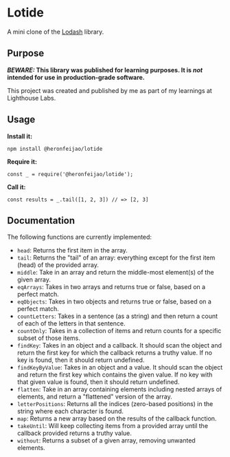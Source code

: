 # Lotide

A mini clone of the [Lodash](https://lodash.com) library.

## Purpose

**_BEWARE:_ This library was published for learning purposes. It is _not_ intended for use in production-grade software.**

This project was created and published by me as part of my learnings at Lighthouse Labs. 

## Usage

**Install it:**

`npm install @heronfeijao/lotide`

**Require it:**

`const _ = require('@heronfeijao/lotide');`

**Call it:**

`const results = _.tail([1, 2, 3]) // => [2, 3]`

## Documentation

The following functions are currently implemented:

* `head`: Returns the first item in the array.
* `tail`: Returns the "tail" of an array: everything except for the first item (head) of the provided array.
* `middle`: Take in an array and return the middle-most element(s) of the given array.
* `eqArrays`: Takes in two arrays and returns true or false, based on a perfect match.
* `eqObjects`: Takes in two objects and returns true or false, based on a perfect match.
* `countLetters`: Takes in a sentence (as a string) and then return a count of each of the letters in that sentence.
* `countOnly`: Takes in a collection of items and return counts for a specific subset of those items.
* `findKey`: Takes in an object and a callback. It should scan the object and return the first key for which the callback returns a truthy value. If no key is found, then it should return undefined.
* `findKeyByValue`: Takes in an object and a value. It should scan the object and return the first key which contains the given value. If no key with that given value is found, then it should return undefined.
* `flatten`: Take in an array containing elements including nested arrays of elements, and return a "flattened" version of the array.
* `letterPositions`: Returns all the indices (zero-based positions) in the string where each character is found.
* `map`: Returns a new array based on the results of the callback function.
* `takeUntil`: Will keep collecting items from a provided array until the callback provided returns a truthy value.
* `without`: Returns a subset of a given array, removing unwanted elements.